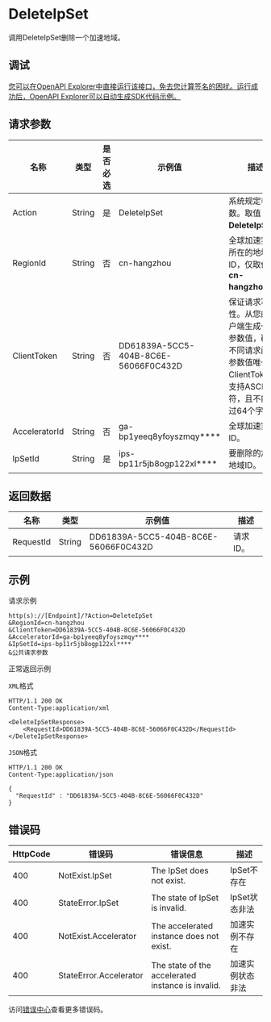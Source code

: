 # DeleteIpSet

调用DeleteIpSet删除一个加速地域。

## 调试

[您可以在OpenAPI Explorer中直接运行该接口，免去您计算签名的困扰。运行成功后，OpenAPI Explorer可以自动生成SDK代码示例。](https://api.aliyun.com/#product=Ga&api=DeleteIpSet&type=RPC&version=2019-11-20)

## 请求参数

|名称|类型|是否必选|示例值|描述|
|--|--|----|---|--|
|Action|String|是|DeleteIpSet|系统规定参数。取值：**DeleteIpSet**。 |
|RegionId|String|否|cn-hangzhou|全球加速实例所在的地域ID，仅取值**cn-hangzhou**。 |
|ClientToken|String|否|DD61839A-5CC5-404B-8C6E-56066F0C432D|保证请求幂等性。从您的客户端生成一个参数值，确保不同请求间该参数值唯一。ClientToken只支持ASCII字符，且不能超过64个字符。 |
|AcceleratorId|String|否|ga-bp1yeeq8yfoyszmqy\*\*\*\*|全球加速实例ID。 |
|IpSetId|String|是|ips-bp11r5jb8ogp122xl\*\*\*\*|要删除的加速地域ID。 |

## 返回数据

|名称|类型|示例值|描述|
|--|--|---|--|
|RequestId|String|DD61839A-5CC5-404B-8C6E-56066F0C432D|请求ID。 |

## 示例

请求示例

```
http(s)://[Endpoint]/?Action=DeleteIpSet
&RegionId=cn-hangzhou
&ClientToken=DD61839A-5CC5-404B-8C6E-56066F0C432D
&AcceleratorId=ga-bp1yeeq8yfoyszmqy****
&IpSetId=ips-bp11r5jb8ogp122xl****
&公共请求参数
```

正常返回示例

`XML`格式

```
HTTP/1.1 200 OK
Content-Type:application/xml

<DeleteIpSetResponse>
    <RequestId>DD61839A-5CC5-404B-8C6E-56066F0C432D</RequestId>
</DeleteIpSetResponse>
```

`JSON`格式

```
HTTP/1.1 200 OK
Content-Type:application/json

{
  "RequestId" : "DD61839A-5CC5-404B-8C6E-56066F0C432D"
}
```

## 错误码

|HttpCode|错误码|错误信息|描述|
|--------|---|----|--|
|400|NotExist.IpSet|The IpSet does not exist.|IpSet不存在|
|400|StateError.IpSet|The state of IpSet is invalid.|IpSet状态非法|
|400|NotExist.Accelerator|The accelerated instance does not exist.|加速实例不存在|
|400|StateError.Accelerator|The state of the accelerated instance is invalid.|加速实例状态非法|

访问[错误中心](https://error-center.alibabacloud.com/status/product/Ga)查看更多错误码。

